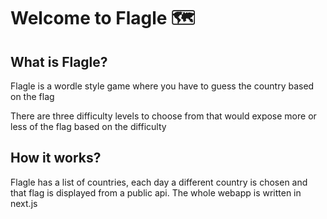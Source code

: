 # Welcome to Flagle 🗺️

## What is Flagle?
Flagle is a wordle style game where you have to guess the country based on the flag

There are three difficulty levels to choose from that would expose more or less of the flag based on the difficulty

## How it works?
Flagle has a list of countries, each day a different country is chosen and that flag is displayed from a public api. The whole webapp is written in next.js